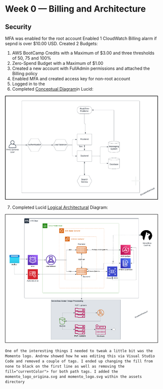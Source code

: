 # Week 0 — Billing and Architecture
## Security ##
MFA was enabled for the root account
Enabled 1 CloudWatch Billing alarm if sepnd is over $10.00 USD.
Created 2 Budgets:
1. AWS BootCamp Credits with a Maximum of $3.00 and three thresholds of 50, 75 and 100% 
2. Zero-Spend Budget with a Maximum of $1.00
3. Created a new account with FullAdmin permissions and attached the Billing policy
4. Enabled MFA and created access key for non-root account
5. Logged in to the 
6. Completed [Conceptual Diagram](https://lucid.app/lucidchart/f1c2d8fa-3444-4e0e-9058-783a0db427ef/edit?viewport_loc=-612%2C-386%2C4039%2C1998%2C0_0&invitationId=inv_acf742dd-1df7-429f-82e6-0e8e2a3c57bc)in Lucid:

![Alt text](assets/2023-02-14-Conceptual_Design_Cruddr.png "Conceptual Design")

 
7. Completed Lucid [Logical Architectural](https://lucid.app/lucidchart/2d7bf0e1-b921-46c6-b905-c52e89db76be/edit?viewport_loc=-322%2C83%2C2994%2C1481%2C0_0&invitationId=inv_a38e7eae-3399-4c19-ac50-c61d7a022914) Diagram:

![Alt text](assets/2023-02-14-Logical_Design_Cruddr.png "Conceptual Design")

`One of the interesting things I needed to tweak a little bit was the Momento logo. Andrew showed how he was editing this via Visual Studio Code and removed a couple of tags. I ended up changing the fill from none to black on the first line as well as removing the fill="currentColor"> for both path tags. I added the momento_logo_origina.svg and momento_logo.svg within the assets directory`

